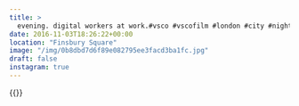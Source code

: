 ```yaml
---
title: >
  evening. digital workers at work.#vsco #vscofilm #london #city #night
date: 2016-11-03T18:26:22+00:00
location: "Finsbury Square"
image: "/img/0b8dbd7d6f89e082795ee3facd3ba1fc.jpg"
draft: false
instagram: true
---
```


{{<photo src="/img/0b8dbd7d6f89e082795ee3facd3ba1fc.jpg">}}
